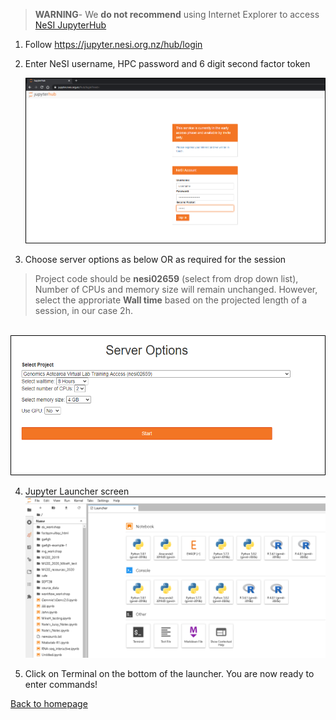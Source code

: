 >**WARNING**- We **do not recommend** using Internet Explorer to access [NeSI JupyterHub](https://jupyter.nesi.org.nz/hub/login)

1. Follow https://jupyter.nesi.org.nz/hub/login
2. <p>Enter NeSI username, HPC password and 6 digit second factor token<br><p align="center"><img src="img/Login_jupyterhubNeSI.png" alt="drawing" width="700"/></p></p>
3. <p>Choose server options as below OR as required for the session
>Project code should be **nesi02659** (select from drop down list), Number of CPUs and memory size will remain unchanged. However, select the approriate **Wall time** based on the projected length of a session, in our case 2h.

<p align="center"><br><img src="img/ServerOptions_jupyterhubNeSI.png" alt="drawing" width="700"/></p></p>

4. Jupyter Launcher screen
 <br><img src="img/ga-vl01jupyterhunNeSI.png" alt="drawing" size="700"/>

5. Click on Terminal on the bottom of the launcher. You are now ready to enter commands!

[Back to homepage](index.md)
